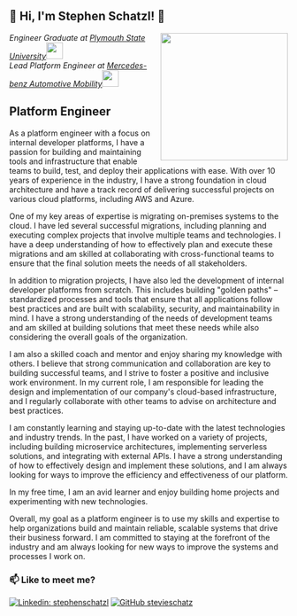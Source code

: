 
<h2> 👋 Hi, I'm Stephen Schatzl! 🦔 </h2>
<img align='right' src="professional-picture.jpg" width="230">
<p><em> Engineer Graduate at <a href="https://www.plymouth.edu/">Plymouth State University</a><img src="https://media.giphy.com/media/fYSnHlufseco8Fh93Z/giphy.gif" width="30"></br>Lead Platform Engineer at <a href="https://www.mercedes-benz-mobility.com/en/">Mercedes-benz Automotive Mobility</a><img src="https://media.giphy.com/media/WUlplcMpOCEmTGBtBW/giphy.gif" width="30"> 
</em></p>

## Platform Engineer

As a platform engineer with a focus on internal developer platforms, I have a passion for building and maintaining tools and infrastructure that enable teams to build, test, and deploy their applications with ease. With over 10 years of experience in the industry, I have a strong foundation in cloud architecture and have a track record of delivering successful projects on various cloud platforms, including AWS and Azure.

One of my key areas of expertise is migrating on-premises systems to the cloud. I have led several successful migrations, including planning and executing complex projects that involve multiple teams and technologies. I have a deep understanding of how to effectively plan and execute these migrations and am skilled at collaborating with cross-functional teams to ensure that the final solution meets the needs of all stakeholders.

In addition to migration projects, I have also led the development of internal developer platforms from scratch. This includes building "golden paths" – standardized processes and tools that ensure that all applications follow best practices and are built with scalability, security, and maintainability in mind. I have a strong understanding of the needs of development teams and am skilled at building solutions that meet these needs while also considering the overall goals of the organization.

I am also a skilled coach and mentor and enjoy sharing my knowledge with others. I believe that strong communication and collaboration are key to building successful teams, and I strive to foster a positive and inclusive work environment. In my current role, I am responsible for leading the design and implementation of our company's cloud-based infrastructure, and I regularly collaborate with other teams to advise on architecture and best practices.

I am constantly learning and staying up-to-date with the latest technologies and industry trends. In the past, I have worked on a variety of projects, including building microservice architectures, implementing serverless solutions, and integrating with external APIs. I have a strong understanding of how to effectively design and implement these solutions, and I am always looking for ways to improve the efficiency and effectiveness of our platform.

In my free time, I am an avid learner and enjoy building home projects and experimenting with new technologies.

Overall, my goal as a platform engineer is to use my skills and expertise to help organizations build and maintain reliable, scalable systems that drive their business forward. I am committed to staying at the forefront of the industry and am always looking for new ways to improve the systems and processes I work on.

### 📫 Like to meet me?
[![Linkedin: stephenschatzl](https://img.shields.io/badge/-stephenschatzl-blue?style=flat-square&logo=Linkedin&logoColor=white&link=https://www.linkedin.com/in/stephen-schatzl-%F0%9F%92%BB-%F0%9F%93%A1-%E2%98%81%EF%B8%8F-78341656/)](https://www.linkedin.com/in/stephen-schatzl-%F0%9F%92%BB-%F0%9F%93%A1-%E2%98%81%EF%B8%8F-78341656/)
[![GitHub stevieschatz](https://img.shields.io/github/followers/stevieschatz?label=follow&style=social)](https://github.com/stevieschatz)
